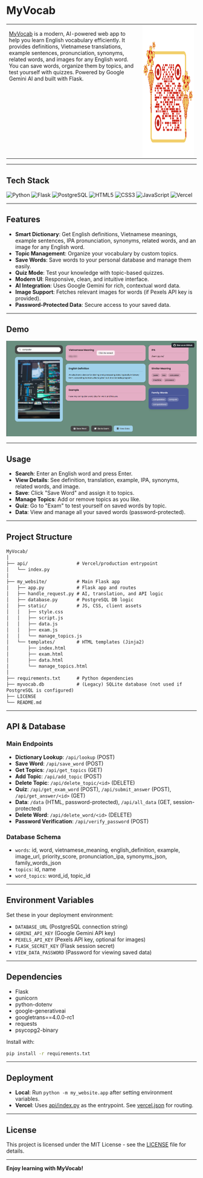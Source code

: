 # MyVocab

<table>
<tr>
<td width="70%" style="vertical-align: top;">

[MyVocab](https://my-vocab-xi.vercel.app/) is a modern, AI-powered web app to help you learn English vocabulary efficiently. It provides definitions, Vietnamese translations, example sentences, pronunciation, synonyms, related words, and images for any English word. You can save words, organize them by topics, and test yourself with quizzes. Powered by Google Gemini AI and built with Flask.

</td>
<td width="30%" style="vertical-align: top; text-align: center;">

<img src="./images/MyVocabQR.png" alt="MyVocab QR" width="350" height="350" style="display: block; margin: 0 auto;">

</td>
</tr>
</table>

---

## Tech Stack

![Python](https://img.shields.io/badge/python-3670A0?style=for-the-badge&logo=python&logoColor=ffdd54)
![Flask](https://img.shields.io/badge/flask-%23000.svg?style=for-the-badge&logo=flask&logoColor=white)
![PostgreSQL](https://img.shields.io/badge/postgresql-%23336791.svg?style=for-the-badge&logo=postgresql&logoColor=white)
![HTML5](https://img.shields.io/badge/html5-%23E34F26.svg?style=for-the-badge&logo=html5&logoColor=white)
![CSS3](https://img.shields.io/badge/css3-%231572B6.svg?style=for-the-badge&logo=css3&logoColor=white)
![JavaScript](https://img.shields.io/badge/javascript-%23323330.svg?style=for-the-badge&logo=javascript&logoColor=%23F7DF1E)
![Vercel](https://img.shields.io/badge/vercel-%23000000.svg?style=for-the-badge&logo=vercel&logoColor=white)

---

## Features

- **Smart Dictionary**: Get English definitions, Vietnamese meanings, example sentences, IPA pronunciation, synonyms, related words, and an image for any English word.
- **Topic Management**: Organize your vocabulary by custom topics.
- **Save Words**: Save words to your personal database and manage them easily.
- **Quiz Mode**: Test your knowledge with topic-based quizzes.
- **Modern UI**: Responsive, clean, and intuitive interface.
- **AI Integration**: Uses Google Gemini for rich, contextual word data.
- **Image Support**: Fetches relevant images for words (if Pexels API key is provided).
- **Password-Protected Data**: Secure access to your saved data.

---

## Demo

![search](./images/search.png)

---

## Usage

- **Search**: Enter an English word and press Enter.
- **View Details**: See definition, translation, example, IPA, synonyms, related words, and image.
- **Save**: Click "Save Word" and assign it to topics.
- **Manage Topics**: Add or remove topics as you like.
- **Quiz**: Go to "Exam" to test yourself on saved words by topic.
- **Data**: View and manage all your saved words (password-protected).

---

## Project Structure

```
MyVocab/
│
├── api/                  # Vercel/production entrypoint
│   └── index.py
│
├── my_website/           # Main Flask app
│   ├── app.py            # Flask app and routes
│   ├── handle_request.py # AI, translation, and API logic
│   ├── database.py       # PostgreSQL DB logic
│   ├── static/           # JS, CSS, client assets
│   │   ├── style.css
│   │   ├── script.js
│   │   ├── data.js
│   │   ├── exam.js
│   │   └── manage_topics.js
│   └── templates/        # HTML templates (Jinja2)
│       ├── index.html
│       ├── exam.html
│       ├── data.html
│       └── manage_topics.html
│
├── requirements.txt      # Python dependencies
├── myvocab.db            # (Legacy) SQLite database (not used if PostgreSQL is configured)
├── LICENSE
└── README.md
```

---

## API & Database

### Main Endpoints

- **Dictionary Lookup**: `/api/lookup` (POST)
- **Save Word**: `/api/save_word` (POST)
- **Get Topics**: `/api/get_topics` (GET)
- **Add Topic**: `/api/add_topic` (POST)
- **Delete Topic**: `/api/delete_topic/<id>` (DELETE)
- **Quiz**: `/api/get_exam_word` (POST), `/api/submit_answer` (POST), `/api/get_answer/<id>` (GET)
- **Data**: `/data` (HTML, password-protected), `/api/all_data` (GET, session-protected)
- **Delete Word**: `/api/delete_word/<id>` (DELETE)
- **Password Verification**: `/api/verify_password` (POST)

### Database Schema

- `words`: id, word, vietnamese_meaning, english_definition, example, image_url, priority_score, pronunciation_ipa, synonyms_json, family_words_json
- `topics`: id, name
- `word_topics`: word_id, topic_id

---

## Environment Variables

Set these in your deployment environment:

- `DATABASE_URL` (PostgreSQL connection string)
- `GEMINI_API_KEY` (Google Gemini API key)
- `PEXELS_API_KEY` (Pexels API key, optional for images)
- `FLASK_SECRET_KEY` (Flask session secret)
- `VIEW_DATA_PASSWORD` (Password for viewing saved data)

---

## Dependencies

- Flask
- gunicorn
- python-dotenv
- google-generativeai
- googletrans==4.0.0-rc1
- requests
- psycopg2-binary

Install with:

```sh
pip install -r requirements.txt
```

---

## Deployment

- **Local**: Run `python -m my_website.app` after setting environment variables.
- **Vercel**: Uses [api/index.py](api/index.py) as the entrypoint. See [vercel.json](vercel.json) for routing.

---

## License

This project is licensed under the MIT License - see the [LICENSE](LICENSE) file for details.

---

**Enjoy learning with MyVocab!**



